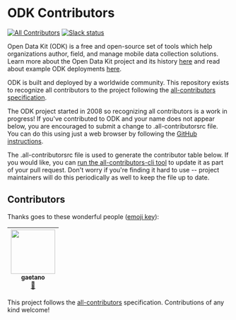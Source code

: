 # ODK Contributors
[![All Contributors](https://img.shields.io/badge/all_contributors-1-orange.svg?style=flat-square)](#contributors)
[![Slack status](http://slack.opendatakit.org/badge.svg)](http://slack.opendatakit.org)

Open Data Kit (ODK) is a free and open-source set of tools which help organizations author, field, and manage mobile data collection solutions. Learn more about the Open Data Kit project and its history [here](https://opendatakit.org/about/) and read about example ODK deployments [here](https://opendatakit.org/about/deployments/).

ODK is built and deployed by a worldwide community. This repository exists to recognize all contributors to the project following the [all-contributors specification](https://github.com/kentcdodds/all-contributors).

The ODK project started in 2008 so recognizing all contributors is a work in progress! If you've contributed to ODK and your name does not appear below, you are encouraged to submit a change to .all-contributorsrc file. You can do this using just a web browser by following the [GitHub instructions](https://help.github.com/articles/editing-files-in-your-repository/).

The .all-contributorsrc file is used to generate the contributor table below. If you would like, you can [run the all-contributors-cli tool](https://github.com/jfmengels/all-contributors-cli) to update it as part of your pull request. Don't worry if you're finding it hard to use -- project maintainers will do this periodically as well to keep the file up to date.

## Contributors

Thanks goes to these wonderful people ([emoji key](https://github.com/kentcdodds/all-contributors#emoji-key)):

<!-- ALL-CONTRIBUTORS-LIST:START - Do not remove or modify this section -->
<!-- prettier-ignore -->
| [<img src="https://avatars0.githubusercontent.com/u/664365?v=4" width="100px;"/><br /><sub><b>gaetano</b></sub>](https://github.com/gaetano)<br />[📝](#blog-gaetano "Blogposts") |
| :---: |
<!-- ALL-CONTRIBUTORS-LIST:END -->

This project follows the [all-contributors](https://github.com/kentcdodds/all-contributors) specification. Contributions of any kind welcome!